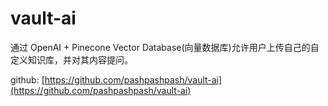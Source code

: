 # vault-ai

通过 OpenAI + Pinecone Vector Database(向量数据库)允许用户上传自己的自定义知识库，并对其内容提问。

github: [https://github.com/pashpashpash/vault-ai](https://github.com/pashpashpash/vault-ai)